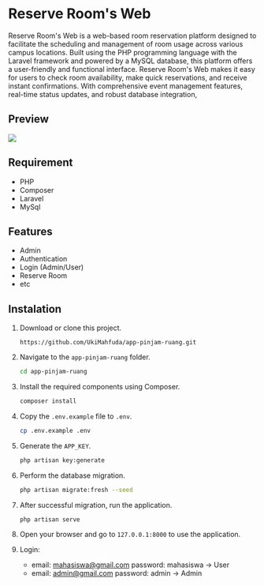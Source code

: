 <!-- 
<p align="center"><a href="https://laravel.com" target="_blank"><img src="https://raw.githubusercontent.com/laravel/art/master/logo-lockup/5%20SVG/2%20CMYK/1%20Full%20Color/laravel-logolockup-cmyk-red.svg" width="400" alt="Laravel Logo"></a></p>
-->

# Reserve Room's Web
Reserve Room's Web is a web-based room reservation platform designed to facilitate the scheduling and management of room usage across various campus locations. Built using the PHP programming language with the Laravel framework and powered by a MySQL database, this platform offers a user-friendly and functional interface.  Reserve Room's Web makes it easy for users to check room availability, make quick reservations, and receive instant confirmations. With comprehensive event management features, real-time status updates, and robust database integration, 
## Preview
<img src="https://i.ibb.co/gV7LJ2n/Reserve-room-web-1.png" style="max-width:100%">

## Requirement
- PHP
- Composer
- Laravel
- MySql

## Features
-  Admin
-  Authentication
-  Login (Admin/User)
-  Reserve Room
-  etc

## Instalation
1. Download or clone this project.
   ```git
   https://github.com/UkiMahfuda/app-pinjam-ruang.git
   ```
2. Navigate to the `app-pinjam-ruang` folder.
   ```sh
   cd app-pinjam-ruang
   ```
3. Install the required components using Composer.
   ```sh
   composer install
   ```
4. Copy the `.env.example` file to `.env`.
   ```sh
   cp .env.example .env
   ```
5. Generate the `APP_KEY`.
   ```sh
   php artisan key:generate
   ```
6. Perform the database migration.
   ```sh
   php artisan migrate:fresh --seed
   ```
7. After successful migration, run the application.
   ```sh
   php artisan serve
   ```
8. Open your browser and go to `127.0.0.1:8000` to use the application.
   
9. Login:
    - email: mahasiswa@gmail.com password: mahasiswa -> User
    - email: admin@gmail.com password: admin -> Admin
